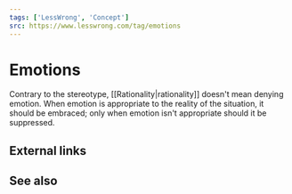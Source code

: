 ```yaml
---
tags: ['LessWrong', 'Concept']
src: https://www.lesswrong.com/tag/emotions
---
```


# Emotions
Contrary to the stereotype, [[Rationality|rationality]] doesn't mean denying emotion. When emotion is appropriate to the reality of the situation, it should be embraced; only when emotion isn't appropriate should it be suppressed.

## External links
## See also
